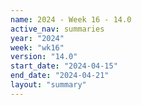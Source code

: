 ```yaml
---
name: 2024 - Week 16 - 14.0
active_nav: summaries
year: "2024"
week: "wk16"
version: "14.0"
start_date: "2024-04-15"
end_date: "2024-04-21"
layout: "summary"
---
```

